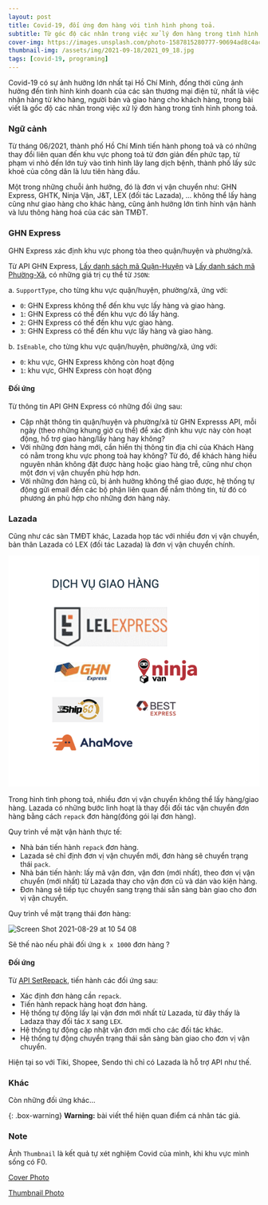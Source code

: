 ```yaml
---
layout: post
title: Covid-19, đối ứng đơn hàng với tình hình phong toả.
subtitle: Từ góc độ các nhân trong việc xử lý đơn hàng trong tình hình phong toả.
cover-img: https://images.unsplash.com/photo-1587815280777-90694ad8c4ac
thumbnail-img: /assets/img/2021-09-18/2021_09_18.jpg
tags: [covid-19, programing]
---
```


Covid-19 có sự ảnh hưởng lớn nhất tại Hồ Chí Minh, đồng thời cũng ảnh hưởng đến tình hình kinh doanh của các sàn thương mại điện tử, nhất là việc nhận hàng từ kho hàng, người bán và giao hàng cho khách hàng, trong bài viết là gốc độ các nhân trong việc xử lý đơn hàng trong tình hình phong toả.

### Ngữ cảnh

Từ tháng 06/2021, thành phố Hồ Chí Minh tiến hành phong toả và có những thay đổi liên quan đến khu vực phong toả từ đơn giản đến phức tạp, từ phạm vi nhỏ đến lớn tuỳ vào tình hình lây lang dịch bệnh, thành phố lấy sức khoẻ của công dân là lưu tiên hàng đầu.

Một trong những chuỗi ảnh hưởng, đó là đơn vị vận chuyển như: GHN Express, GHTK, Ninja Vận, J&T, LEX (đối tác Lazada), ... không thể lấy hàng cũng như giao hàng cho khác hàng, cũng ảnh hưởng lớn tình hình vận hành và lưu thông hàng hoá của các sàn TMĐT.

### GHN Express

GHN Express xác định khu vực phong tỏa theo quận/huyện và phường/xã.

Từ API GHN Express, [Lấy danh sách mã Quận-Huyện](https://api.ghn.vn/home/docs/detail?id=93) và [Lấy danh sách mã Phường-Xã](https://api.ghn.vn/home/docs/detail?id=92), có những giá trị cụ thể từ `JSON`:

a. `SupportType`, cho từng khu vực quận/huyện, phường/xã, ứng với:

- `0`: GHN Express không thể đến khu vực lấy hàng và giao hàng.
- `1`: GHN Express có thể đến khu vực đó lấy hàng.
- `2`: GHN Express có thể đến khu vực giao hàng.
- `3`: GHN Express có thể đến khu vực lấy hàng và giao hàng.

b. `IsEnable`, cho từng khu vực quận/huyện, phường/xã, ứng với:

- `0`: khu vực, GHN Express không còn hoạt động
- `1`: khu vực, GHN Express còn hoạt động

#### Đối ứng

Từ thông tin API GHN Express có những đối ứng sau:

- Cập nhật thông tin quận/huyện và phường/xã từ GHN Expresss API, mỗi ngày (theo những khung giờ cụ thể) để xác định khu vực này còn hoạt động, hổ trợ giao hàng/lấy hàng hay không?
- Với những đơn hàng mới, cần hiển thị thông tin địa chỉ của Khách Hàng có nằm trong khu vực phong toả hay không? Từ đó, để khách hàng hiểu nguyên nhân không đặt được hàng hoặc giao hàng trễ, cũng như chọn một đơn vị vận chuyển phù hợp hơn.
- Với những đơn hàng cũ, bị ảnh hưởng không thể giao được, hệ thống tự động gửi email đến các bộ phận liên quan để nắm thông tin, từ đó có phương án phù hợp cho những đơn hàng này.

### Lazada

Cũng như các sàn TMĐT khác, Lazada họp tác với nhiều đơn vị vận chuyển, bản thân Lazada có LEX (đối tác Lazada) là đơn vị vận chuyển chính.

![Lazada](/assets/img/2021-09-18/lazada.png)

Trong hình tình phong toả, nhiều đơn vị vận chuyển không thể lấy hàng/giao hàng. Lazada có những bước linh hoạt là thay đổi đối tác vận chuyển đơn hàng bằng cách `repack` đơn hàng(đóng gói lại đơn hàng).

Quy trình về mặt vận hành thực tế:

- Nhà bán tiến hành `repack` đơn hàng.
- Lazada sẻ chỉ định đơn vị vận chuyển mới, đơn hàng sẽ chuyển trạng thái `pack`.
- Nhà bán tiến hành: lấy mã vận đơn, vận đơn (mới nhất), theo đơn vị vận chuyển (mới nhất) từ Lazada thay cho vận đơn củ và dán vào kiện hàng.
- Đơn hàng sẽ tiếp tục chuyển sang trạng thái sẳn sàng bàn giao cho đơn vị vận chuyển.

Quy trình về mặt trạng thái đơn hàng:

<img width="500" alt="Screen Shot 2021-08-29 at 10 54 08" src="https://tida.alicdn.com/oss_1631158638375_null_uF1OCLDV.png">

Sẽ thế nào nếu phải đối ứng `k x 1000` đơn hàng ?

#### Đối ứng

Từ [API SetRepack](https://open.lazada.com/doc/api.htm?spm=a2o9m.11193487.0.0.3ac413feEdYCJM#/api?cid=8&path=/order/repack), tiến hành các đối ứng sau:

- Xác định đơn hàng cần `repack`.
- Tiến hành repack hàng hoạt đơn hàng.
- Hệ thống tự động lấy lại vận đơn mới nhất từ Lazada,
  từ đây thấy là Ladaza thay đối tác `X` sang `LEX`.
- Hệ thống tự động cập nhật vận đơn mới cho các đối tác khác.
- Hệ thống tự động chuyển trạng thái sẳn sàng bàn giao cho đơn vị vận chuyển.

Hiện tại so với Tiki, Shopee, Sendo thì chỉ có Lazada là hỗ trợ API như thế.

### Khác

Còn những đối ứng khác...

{: .box-warning}
**Warning:** bài viết thể hiện quan điểm cá nhân tác giả.

### Note

Ảnh `Thumbnail` là kết quả tự xét nghiệm Covid của mình, khi khu vực mình sống có F0.

[Cover Photo](https://unsplash.com/photos/GhtVhowMQvo)

[Thumbnail Photo](/assets/img/2021-09-18/2021_09_18.jpg)
